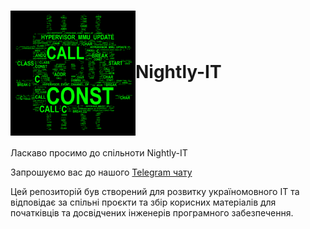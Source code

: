 <h1><img align="center" src="/images/logo.png" alt="nightly-it logo"/>Nightly-IT</h1>

Ласкаво просимо до спільноти Nightly-IT

Запрошуємо вас до нашого [Telegram чату](https://t.me/itcrowdua)

Цей репозиторій був створений для розвитку україномовного
IT та відповідає за спільні проєкти та збір корисних матеріалів
для початківців та досвідчених інженерів програмного забезпечення.
